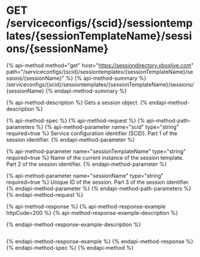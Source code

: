# GET /serviceconfigs/{scid}/sessiontemplates/{sessionTemplateName}/sessions/{sessionName}

{% api-method method="get" host="https://sessiondirectory.xboxlive.com" path="/serviceconfigs/{scid}/sessiontemplates/{sessionTemplateName}/sessions/{sessionName}" %}
{% api-method-summary %}
/serviceconfigs/{scid}/sessiontemplates/{sessionTemplateName}/sessions/{sessionName}
{% endapi-method-summary %}

{% api-method-description %}
Gets a session object.
{% endapi-method-description %}

{% api-method-spec %}
{% api-method-request %}
{% api-method-path-parameters %}
{% api-method-parameter name="scid" type="string" required=true %}
Service configuration identifier \(SCID\). Part 1 of the session identifier.
{% endapi-method-parameter %}

{% api-method-parameter name="sessionTemplateName" type="string" required=true %}
Name of the current instance of the session template. Part 2 of the session identifier.
{% endapi-method-parameter %}

{% api-method-parameter name="sessionName" type="string" required=true %}
Unique ID of the session. Part 3 of the session identifier.
{% endapi-method-parameter %}
{% endapi-method-path-parameters %}
{% endapi-method-request %}

{% api-method-response %}
{% api-method-response-example httpCode=200 %}
{% api-method-response-example-description %}

{% endapi-method-response-example-description %}

```text

```
{% endapi-method-response-example %}
{% endapi-method-response %}
{% endapi-method-spec %}
{% endapi-method %}

